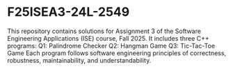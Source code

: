 # F25ISEA3-24L-2549
This repository contains solutions for Assignment 3 of the Software Engineering Applications (ISE) course, Fall 2025. It includes three C++ programs:  Q1: Palindrome Checker  Q2: Hangman Game  Q3: Tic-Tac-Toe Game  Each program follows software engineering principles of correctness, robustness, maintainability, and understandability.
